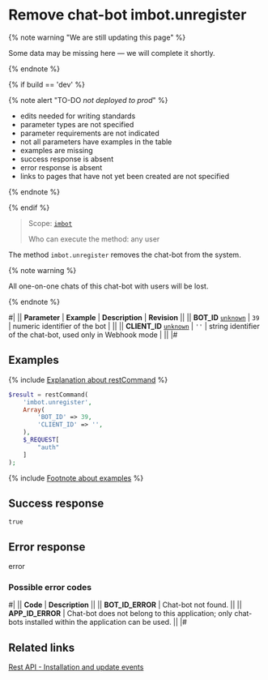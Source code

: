 # Remove chat-bot imbot.unregister

{% note warning "We are still updating this page" %}

Some data may be missing here — we will complete it shortly.

{% endnote %}

{% if build == 'dev' %}

{% note alert "TO-DO _not deployed to prod_" %}

- edits needed for writing standards
- parameter types are not specified
- parameter requirements are not indicated
- not all parameters have examples in the table
- examples are missing
- success response is absent
- error response is absent
- links to pages that have not yet been created are not specified

{% endnote %}

{% endif %}

> Scope: [`imbot`](../scopes/permissions.md)
>
> Who can execute the method: any user

The method `imbot.unregister` removes the chat-bot from the system.

{% note warning %}

All one-on-one chats of this chat-bot with users will be lost.

{% endnote %}

#|
|| **Parameter** | **Example** | **Description** | **Revision** ||
|| **BOT_ID**
[`unknown`](../data-types.md) | `39` | numeric identifier of the bot | ||
|| **CLIENT_ID**
[`unknown`](../data-types.md) | `''` | string identifier of the chat-bot, used only in Webhook mode | ||
|#

## Examples

{% include [Explanation about restCommand](./_includes/rest-command.md) %}

```php
$result = restCommand(
    'imbot.unregister',
    Array(
        'BOT_ID' => 39,
        'CLIENT_ID' => '',
    ),
    $_REQUEST[
        "auth"
    ]
);
```

{% include [Footnote about examples](../../_includes/examples.md) %}

## Success response

`true`

## Error response

error

### Possible error codes

#|
|| **Code** | **Description** ||
|| **BOT_ID_ERROR** | Chat-bot not found. ||
|| **APP_ID_ERROR** | Chat-bot does not belong to this application; only chat-bots installed within the application can be used. ||
|#

## Related links

[Rest API - Installation and update events](./events/index.md)